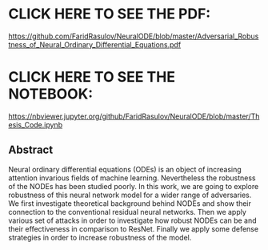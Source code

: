 # CLICK HERE TO SEE THE PDF:

https://github.com/FaridRasulov/NeuralODE/blob/master/Adversarial_Robustness_of_Neural_Ordinary_Differential_Equations.pdf

# CLICK HERE TO SEE THE NOTEBOOK:

https://nbviewer.jupyter.org/github/FaridRasulov/NeuralODE/blob/master/Thesis_Code.ipynb

## Abstract
Neural ordinary differential equations (ODEs) is an object of increasing attention invarious fields of machine learning. Nevertheless the robustness of the NODEs has been studied poorly. In this work, we are going to explore robustness of this neural network model for a wider range of adversaries. We first investigate theoretical background behind NODEs and show their connection to the conventional residual neural networks. Then we apply various set of attacks in order to investigate how robust NODEs can be and their effectiveness in comparison to ResNet. Finally we apply some defense strategies in order to increase robustness of the model.
